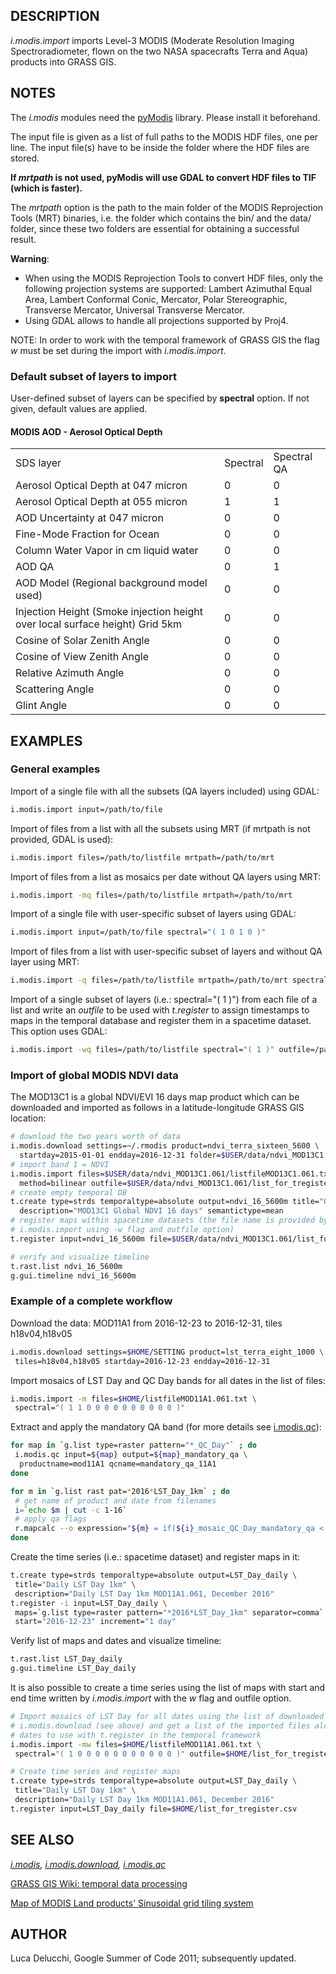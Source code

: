 ## DESCRIPTION

*i.modis.import* imports Level-3 MODIS (Moderate Resolution Imaging
Spectroradiometer, flown on the two NASA spacecrafts Terra and Aqua)
products into GRASS GIS.

## NOTES

The *i.modis* modules need the [pyModis](https://www.pymodis.org)
library. Please install it beforehand.

The input file is given as a list of full paths to the MODIS HDF files,
one per line. The input file(s) have to be inside the folder where the
HDF files are stored.

**If *mrtpath* is not used, pyModis will use GDAL to convert HDF files
to TIF (which is faster).**

The *mrtpath* option is the path to the main folder of the MODIS
Reprojection Tools (MRT) binaries, i.e. the folder which contains the
bin/ and the data/ folder, since these two folders are essential for
obtaining a successful result.

**Warning**:

  - When using the MODIS Reprojection Tools to convert HDF files, only
    the following projection systems are supported: Lambert Azimuthal
    Equal Area, Lambert Conformal Conic, Mercator, Polar Stereographic,
    Transverse Mercator, Universal Transverse Mercator.
  - Using GDAL allows to handle all projections supported by Proj4.

NOTE: In order to work with the temporal framework of GRASS GIS the flag
*w* must be set during the import with *i.modis.import*.

### Default subset of layers to import

User-defined subset of layers can be specified by **spectral** option.
If not given, default values are applied.

#### MODIS AOD - Aerosol Optical Depth

|                                                                              |          |             |
| ---------------------------------------------------------------------------- | -------- | ----------- |
| SDS layer                                                                    | Spectral | Spectral QA |
| Aerosol Optical Depth at 047 micron                                          | 0        | 0           |
| Aerosol Optical Depth at 055 micron                                          | 1        | 1           |
| AOD Uncertainty at 047 micron                                                | 0        | 0           |
| Fine-Mode Fraction for Ocean                                                 | 0        | 0           |
| Column Water Vapor in cm liquid water                                        | 0        | 0           |
| AOD QA                                                                       | 0        | 1           |
| AOD Model (Regional background model used)                                   | 0        | 0           |
| Injection Height (Smoke injection height over local surface height) Grid 5km | 0        | 0           |
| Cosine of Solar Zenith Angle                                                 | 0        | 0           |
| Cosine of View Zenith Angle                                                  | 0        | 0           |
| Relative Azimuth Angle                                                       | 0        | 0           |
| Scattering Angle                                                             | 0        | 0           |
| Glint Angle                                                                  | 0        | 0           |

## EXAMPLES

### General examples

Import of a single file with all the subsets (QA layers included) using
GDAL:

```sh
i.modis.import input=/path/to/file
```

Import of files from a list with all the subsets using MRT (if mrtpath
is not provided, GDAL is used):

```sh
i.modis.import files=/path/to/listfile mrtpath=/path/to/mrt
```

Import of files from a list as mosaics per date without QA layers using
MRT:

```sh
i.modis.import -mq files=/path/to/listfile mrtpath=/path/to/mrt
```

Import of a single file with user-specific subset of layers using GDAL:

```sh
i.modis.import input=/path/to/file spectral="( 1 0 1 0 )"
```

Import of files from a list with user-specific subset of layers and
without QA layer using MRT:

```sh
i.modis.import -q files=/path/to/listfile mrtpath=/path/to/mrt spectral="( 1 )"
```

Import of a single subset of layers (i.e.: spectral="( 1 )") from each
file of a list and write an *outfile* to be used with *t.register* to
assign timestamps to maps in the temporal database and register them in
a spacetime dataset. This option uses GDAL:

```sh
i.modis.import -wq files=/path/to/listfile spectral="( 1 )" outfile=/path/to/list_for_tregister.csv
```

### Import of global MODIS NDVI data

The MOD13C1 is a global NDVI/EVI 16 days map product which can be
downloaded and imported as follows in a latitude-longitude GRASS GIS
location:

```sh
# download the two years worth of data
i.modis.download settings=~/.rmodis product=ndvi_terra_sixteen_5600 \
  startday=2015-01-01 endday=2016-12-31 folder=$USER/data/ndvi_MOD13C1.061
# import band 1 = NDVI
i.modis.import files=$USER/data/ndvi_MOD13C1.061/listfileMOD13C1.061.txt spectral="( 1 )" \
  method=bilinear outfile=$USER/data/ndvi_MOD13C1.061/list_for_tregister.csv -w
# create empty temporal DB
t.create type=strds temporaltype=absolute output=ndvi_16_5600m title="Global NDVI 16 days MOD13C1" \
  description="MOD13C1 Global NDVI 16 days" semantictype=mean
# register maps within spacetime datasets (the file name is provided by
# i.modis.import using -w flag and outfile option)
t.register input=ndvi_16_5600m file=$USER/data/ndvi_MOD13C1.061/list_for_tregister.csv

# verify and visualize timeline
t.rast.list ndvi_16_5600m
g.gui.timeline ndvi_16_5600m
```

### Example of a complete workflow

Download the data: MOD11A1 from 2016-12-23 to 2016-12-31, tiles
h18v04,h18v05

```sh
i.modis.download settings=$HOME/SETTING product=lst_terra_eight_1000 \
 tiles=h18v04,h18v05 startday=2016-12-23 endday=2016-12-31
```

Import mosaics of LST Day and QC Day bands for all dates in the list of
files:

```sh
i.modis.import -m files=$HOME/listfileMOD11A1.061.txt \
 spectral="( 1 1 0 0 0 0 0 0 0 0 0 0 )"
```

Extract and apply the mandatory QA band (for more details see
[i.modis.qc](https://grass.osgeo.org/grass-stable/manuals/i.modis.qc.html)):

```sh
for map in `g.list type=raster pattern="*_QC_Day"` ; do
 i.modis.qc input=${map} output=${map}_mandatory_qa \
  productname=mod11A1 qcname=mandatory_qa_11A1
done

for m in `g.list rast pat=*2016*LST_Day_1km` ; do
 # get name of product and date from filenames
 i=`echo $m | cut -c 1-16`
 # apply qa flags
 r.mapcalc --o expression="${m} = if(${i}_mosaic_QC_Day_mandatory_qa < 2, ${m}, null())"
done
```

Create the time series (i.e.: spacetime dataset) and register maps in
it:

```sh
t.create type=strds temporaltype=absolute output=LST_Day_daily \
 title="Daily LST Day 1km" \
 description="Daily LST Day 1km MOD11A1.061, December 2016"
t.register -i input=LST_Day_daily \
 maps=`g.list type=raster pattern="*2016*LST_Day_1km" separator=comma` \
 start="2016-12-23" increment="1 day"
```

Verify list of maps and dates and visualize timeline:

```sh
t.rast.list LST_Day_daily
g.gui.timeline LST_Day_daily
```

It is also possible to create a time series using the list of maps with
start and end time written by *i.modis.import* with the *w* flag and
outfile option.

```sh
# Import mosaics of LST Day for all dates using the list of downloaded files from
# i.modis.download (see above) and get a list of the imported files along with
# dates to use with t.register in the temporal framework
i.modis.import -mw files=$HOME/listfileMOD11A1.061.txt \
 spectral="( 1 0 0 0 0 0 0 0 0 0 0 0 )" outfile=$HOME/list_for_tregister.csv

# Create time series and register maps
t.create type=strds temporaltype=absolute output=LST_Day_daily \
 title="Daily LST Day 1km" \
 description="Daily LST Day 1km MOD11A1.061, December 2016"
t.register input=LST_Day_daily file=$HOME/list_for_tregister.csv
```

## SEE ALSO

*[i.modis](i.modis.md), [i.modis.download](i.modis.download.md),
[i.modis.qc](https://grass.osgeo.org/grass-stable/manuals/i.modis.qc.html)*

[GRASS GIS Wiki: temporal data
processing](https://grasswiki.osgeo.org/wiki/Temporal_data_processing)

[Map of MODIS Land products' Sinusoidal grid tiling
system](https://lpdaac.usgs.gov/dataset_discovery/modis)

## AUTHOR

Luca Delucchi, Google Summer of Code 2011; subsequently updated.
